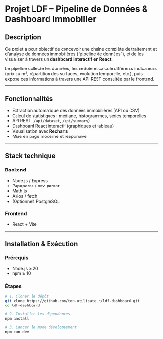 # Projet LDF – Pipeline de Données & Dashboard Immobilier

## Description
Ce projet a pour objectif de concevoir une chaîne complète de traitement et d’analyse de données immobilières (“pipeline de données”), et de les visualiser à travers un **dashboard interactif en React**.

Le pipeline collecte les données, les nettoie et calcule différents indicateurs (prix au m², répartition des surfaces, évolution temporelle, etc.), puis expose ces informations à travers une API REST consultée par le frontend.

---

## Fonctionnalités
- Extraction automatique des données immobilières (API ou CSV)
- Calcul de statistiques : médiane, histogrammes, séries temporelles
- API REST (`/api/dataset`, `/api/summary`)
- Dashboard React interactif (graphiques et tableau)
- Visualisation avec **Recharts**
- Mise en page moderne et responsive

---

## Stack technique

### Backend
- Node.js / Express
- Papaparse / csv-parser
- Math.js
- Axios / fetch
- (Optionnel) PostgreSQL

### Frontend
- React + Vite

---

## Installation & Exécution

### Prérequis
- Node.js ≥ 20
- npm ≥ 10

### Étapes
```bash
# 1. Cloner le dépôt
git clone https://github.com/ton-utilisateur/ldf-dashboard.git
cd ldf-dashboard

# 2. Installer les dépendances
npm install

# 3. Lancer le mode développement
npm run dev

